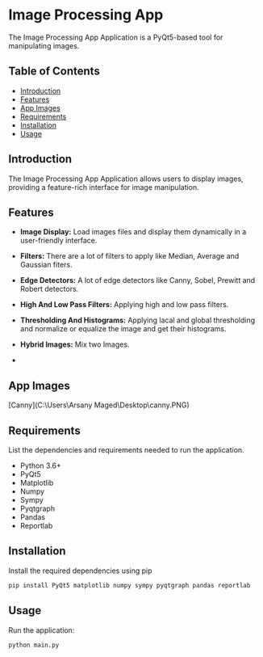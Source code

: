 # Image Processing App

The Image Processing App Application is a PyQt5-based tool for manipulating images.

## Table of Contents

- [Introduction](#introduction)
- [Features](#features)
- [App Images](#App-Images)
- [Requirements](#requirements)
- [Installation](#installation)
- [Usage](#usage)

## Introduction

The Image Processing App Application allows users to display images, providing a feature-rich interface for image manipulation.

## Features

- **Image Display:** Load images files and display them dynamically in a user-friendly interface.

- **Filters:** There are a lot of filters to apply like  Median, Average and Gaussian fiters.

- **Edge Detectors:** A lot of edge detectors like Canny, Sobel, Prewitt and Robert detectors.

- **High And Low Pass Filters:** Applying high and low pass filters.

- **Thresholding And Histograms:** Applying lacal and global thresholding and normalize or equalize the image and get their histograms.

- **Hybrid Images:** Mix two Images.
- 
## App Images
[Canny](C:\Users\Arsany Maged\Desktop\canny.PNG)
## Requirements

List the dependencies and requirements needed to run the application.

- Python 3.6+
- PyQt5
- Matplotlib
- Numpy
- Sympy
- Pyqtgraph
- Pandas
- Reportlab

## Installation

Install the required dependencies using pip

```bash
pip install PyQt5 matplotlib numpy sympy pyqtgraph pandas reportlab
```

## Usage
Run the application:
```bash
python main.py
```

